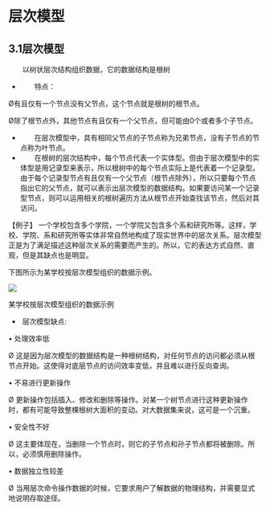 # 层次模型

## 3.1层次模型

　　以树状层次结构组织数据，它的数据结构是根树

+ 　　特点：

Ø有且仅有一个节点没有父节点，这个节点就是根树的根节点。

Ø除了根节点外，其他节点有且仅有一个父节点，但可能由0个或者多个子节点。

 

+ 　　在层次模型中，具有相同父节点的子节点称为兄弟节点，没有子节点的节点称为叶节点。
+ 　　在根树的层次结构中，每个节点代表一个实体型。但由于层次模型中的实体型是用记录型来表示，所以根树中的每个节点实际上是代表着一个记录型。由于每个记录型节点有且仅有一个父节点（根节点除外），所以只要每个节点指出它的父节点，就可以表示出层次模型的数据结构。如果要访问某一个记录型节点，则可以运用相关的根树遍历方法从根节点开始查找该节点，然后对其访问。

 【例子】 一个学校包含多个学院，一个学院又包含多个系和研究所等。这样，学校、学院、系和研究所等实体非常自然地构成了现实世界中的层次关系。层次模型正是为了满足描述这种层次关系的需要而产生的。所以，它的表达方式自然、直观，但是其缺点也是明显。

 下图所示为某学校按层次模型组织的数据示例。

![](https://raw.githubusercontent.com/ZanderZhao/images/master/img2019/20191025233410.png)

某学校按层次模型组织的数据示例

 

 

+ ​        层次模型缺点:

•        处理效率低

Ø  这是因为层次模型的数据结构是一种根树结构，对任何节点的访问都必须从根节点开始。这使得对底层节点的访问效率变低，并且难以进行反向查询。

•        不易进行更新操作

Ø  更新操作包括插入、修改和删除等操作。对某一个树节点进行这种更新操作时，都有可能导致整棵根树大面积的变动。对大数据集来说，这可是一个沉重。

•        安全性不好

Ø  这主要体现在，当删除一个节点时，则它的子节点和孙子节点都将被删除。所以，必须慎用删除操作。

•        数据独立性较差

Ø  当用层次命令操作数据的时候，它要求用户了解数据的物理结构，并需要显式地说明存取途径。

 

 

